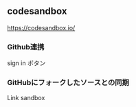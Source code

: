 ## codesandbox
https://codesandbox.io/

### Github連携
sign in ボタン  

### GitHubにフォークしたソースとの同期
Link sandbox  



